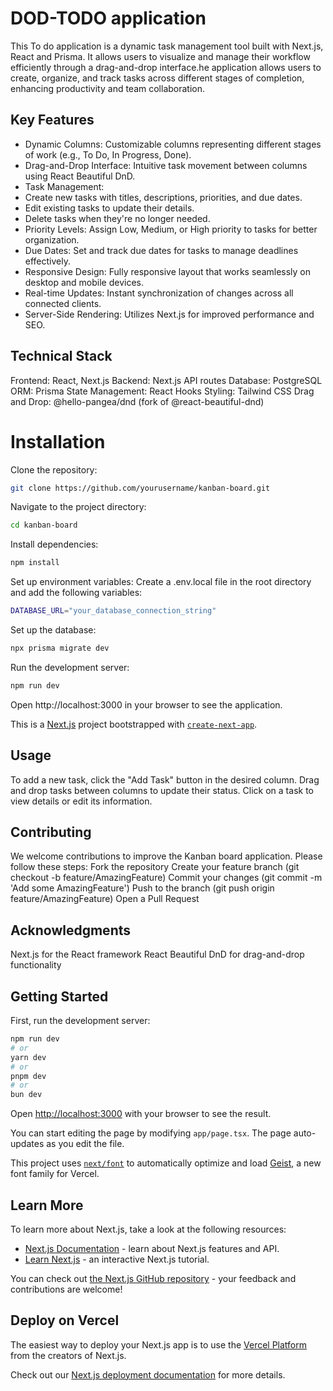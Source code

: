 # DOD-TODO application

This To do application is a dynamic task management tool built with Next.js, React and Prisma. It allows users to visualize and manage their workflow efficiently through a drag-and-drop interface.he application allows users to create, organize, and track tasks across different stages of completion, enhancing productivity and team collaboration.

## Key Features

- Dynamic Columns: Customizable columns representing different stages of work (e.g., To Do, In Progress, Done).
- Drag-and-Drop Interface: Intuitive task movement between columns using React Beautiful DnD.
- Task Management:
- Create new tasks with titles, descriptions, priorities, and due dates.
- Edit existing tasks to update their details.
- Delete tasks when they're no longer needed.
- Priority Levels: Assign Low, Medium, or High priority to tasks for better organization.
- Due Dates: Set and track due dates for tasks to manage deadlines effectively.
- Responsive Design: Fully responsive layout that works seamlessly on desktop and mobile devices.
- Real-time Updates: Instant synchronization of changes across all connected clients.
- Server-Side Rendering: Utilizes Next.js for improved performance and SEO.

## Technical Stack

Frontend: React, Next.js
Backend: Next.js API routes
Database: PostgreSQL
ORM: Prisma
State Management: React Hooks
Styling: Tailwind CSS
Drag and Drop: @hello-pangea/dnd (fork of @react-beautiful-dnd)

# Installation

Clone the repository:

```bash
git clone https://github.com/yourusername/kanban-board.git
```

Navigate to the project directory:

```bash
cd kanban-board
```

Install dependencies:

```bash
npm install
```

Set up environment variables:
Create a .env.local file in the root directory and add the following variables:

```bash
DATABASE_URL="your_database_connection_string"
```

Set up the database:

```bash
npx prisma migrate dev
```

Run the development server:

```bash
npm run dev
```

Open http://localhost:3000 in your browser to see the application.

This is a [Next.js](https://nextjs.org) project bootstrapped with [`create-next-app`](https://nextjs.org/docs/app/api-reference/cli/create-next-app).

## Usage

To add a new task, click the "Add Task" button in the desired column.
Drag and drop tasks between columns to update their status.
Click on a task to view details or edit its information.

## Contributing

We welcome contributions to improve the Kanban board application. Please follow these steps:
Fork the repository
Create your feature branch (git checkout -b feature/AmazingFeature)
Commit your changes (git commit -m 'Add some AmazingFeature')
Push to the branch (git push origin feature/AmazingFeature)
Open a Pull Request

## Acknowledgments

Next.js for the React framework
React Beautiful DnD for drag-and-drop functionality

## Getting Started

First, run the development server:

```bash
npm run dev
# or
yarn dev
# or
pnpm dev
# or
bun dev
```

Open [http://localhost:3000](http://localhost:3000) with your browser to see the result.

You can start editing the page by modifying `app/page.tsx`. The page auto-updates as you edit the file.

This project uses [`next/font`](https://nextjs.org/docs/app/building-your-application/optimizing/fonts) to automatically optimize and load [Geist](https://vercel.com/font), a new font family for Vercel.

## Learn More

To learn more about Next.js, take a look at the following resources:

- [Next.js Documentation](https://nextjs.org/docs) - learn about Next.js features and API.
- [Learn Next.js](https://nextjs.org/learn) - an interactive Next.js tutorial.

You can check out [the Next.js GitHub repository](https://github.com/vercel/next.js) - your feedback and contributions are welcome!

## Deploy on Vercel

The easiest way to deploy your Next.js app is to use the [Vercel Platform](https://vercel.com/new?utm_medium=default-template&filter=next.js&utm_source=create-next-app&utm_campaign=create-next-app-readme) from the creators of Next.js.

Check out our [Next.js deployment documentation](https://nextjs.org/docs/app/building-your-application/deploying) for more details.
